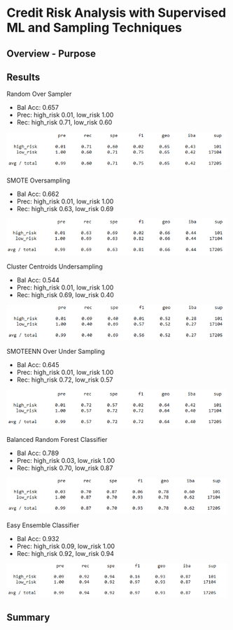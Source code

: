 # Credit Risk Analysis with Supervised ML and Sampling Techniques

## Overview - Purpose

## Results

Random Over Sampler
  - Bal Acc: 0.657
  - Prec: high_risk 0.01, low_risk 1.00
  - Rec: high_risk 0.71, low_risk 0.60
  
  ![Random Over Sampler](Images/RandomOverSampler.png)
 
SMOTE Oversampling
  - Bal Acc: 0.662
  - Prec: high_risk 0.01, low_risk 1.00
  - Rec: high_risk 0.63, low_risk 0.69
  
  ![SMOTE](Images/SMOTE.png)

Cluster Centroids Undersampling
  - Bal Acc: 0.544
  - Prec: high_risk 0.01, low_risk 1.00
  - Rec: high_risk 0.69, low_risk 0.40
  
  ![Cluster Centroids Undersampling](Images/ClusterCentroids.png)
 
SMOTEENN Over Under Sampling
  - Bal Acc: 0.645
  - Prec: high_risk 0.01, low_risk 1.00
  - Rec: high_risk 0.72, low_risk 0.57
  
  ![SMOTEEN](Images/SMOTEENN.png)
 
Balanced Random Forest Classifier
  - Bal Acc: 0.789
  - Prec: high_risk 0.03, low_risk 1.00
  - Rec: high_risk 0.70, low_risk 0.87
  
  ![Balanced Random Forest Classifier](Images/BalancedRandomForestClassifier.png)
 
Easy Ensemble Classifier
  - Bal Acc: 0.932
  - Prec: high_risk 0.09, low_risk 1.00
  - Rec: high_risk 0.92, low_risk 0.94
  
  ![Easy Ensemble Classifier](Images/EasyEnsembleClassifier.png)

## Summary

